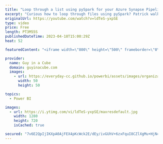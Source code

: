 ```yaml
---
title: "Loop through a list using pySpark for your Azure Synapse Pipelines"
excerpt: "Curious how to loop through files using pySpark? Patrick walks through how he did it for use within his Azure Synapse Analytics Pipelines and Notebooks.  📢 Become a member: https://guyinacu.be/membership \r \r *******************\r \r Want to take your Power BI skills to the next level? We have training"
originalUrl: https://youtube.com/watch?v=ldTeS-yxpSE
type: video
price: Free
length: PT3M55S
publishedDateTime: 2023-04-18T15:00:29Z
heat: 52

featuredContent: "<iframe width=\"800\" height=\"500\" frameborder=\"0\" src=\"https://www.youtube.com/embed/ldTeS-yxpSE\" allow=\"accelerometer; autoplay; encrypted-media; gyroscope; picture-in-picture\" allowfullscreen></iframe>"

provider:
  name: Guy in a Cube
  domain: guyinacube.com
  images:
    - url: https://everyday-cc.github.io/powerbi/assets/images/organizations/guyinacube.com-50x50.jpg
      width: 50
      height: 50

topics:
  - Power BI

images:
  - url: https://i.ytimg.com/vi/ldTeS-yxpSE/maxresdefault.jpg
    width: 1280
    height: 720
    isCached: true

secured: "7v6E2QpIjIKXpA0AjFEX4pKcWck2E/dEy/ivGUhV+6zxFquI8CZlXgMu+HjNcV1PkcoJtxmax6pNTF64iRzPeAS7gM2eDVKm07dz2L9WayV5tZvA+PwWafkIjZdc1kVzBH4++Y5ZPbGPGftBcgihRuAB4cWv6MhhLMx4wtc2fiUCvqKa/Dv0czpKKdVUF5xQGA2BydmiHYcIqWql1i3rjnqpglIwRaPlbzj7TAMnH0dpiHAvH4mWvvVBFRCYiK5hnMlSnTzgDNMkb/bJMqT1pmprxVVtRutoB+HjkPIZQPhmFetFTgEJ/WZDFRdKf0RUbMLlxLJP++RIYAjcgXXEMAefmdvozhgJvYxZxH1HRAgyG+X2CHPckLyQgkhDEIuUbyDD+/M02XTjEo5k1TUJvr9HrRB4n5fvEWcdazkJIcA=;U/9+cobMyPEAfzSswMVyBw=="
---
```


